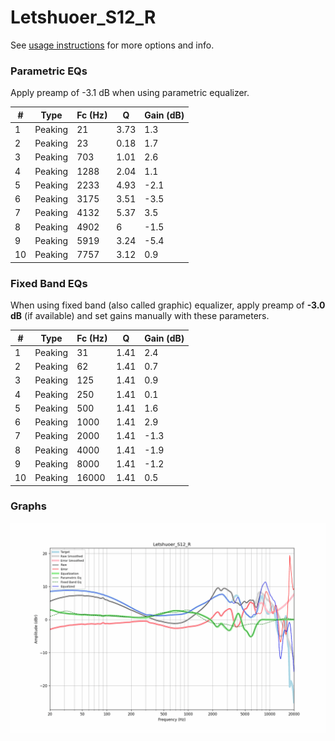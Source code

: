 # Letshuoer_S12_R
See [usage instructions](https://github.com/jaakkopasanen/AutoEq#usage) for more options and info.

### Parametric EQs
Apply preamp of -3.1 dB when using parametric equalizer.

|   # | Type    |   Fc (Hz) |    Q |   Gain (dB) |
|-----|---------|-----------|------|-------------|
|   1 | Peaking |        21 | 3.73 |         1.3 |
|   2 | Peaking |        23 | 0.18 |         1.7 |
|   3 | Peaking |       703 | 1.01 |         2.6 |
|   4 | Peaking |      1288 | 2.04 |         1.1 |
|   5 | Peaking |      2233 | 4.93 |        -2.1 |
|   6 | Peaking |      3175 | 3.51 |        -3.5 |
|   7 | Peaking |      4132 | 5.37 |         3.5 |
|   8 | Peaking |      4902 | 6    |        -1.5 |
|   9 | Peaking |      5919 | 3.24 |        -5.4 |
|  10 | Peaking |      7757 | 3.12 |         0.9 |

### Fixed Band EQs
When using fixed band (also called graphic) equalizer, apply preamp of **-3.0 dB** (if available) and set gains manually with these parameters.

|   # | Type    |   Fc (Hz) |    Q |   Gain (dB) |
|-----|---------|-----------|------|-------------|
|   1 | Peaking |        31 | 1.41 |         2.4 |
|   2 | Peaking |        62 | 1.41 |         0.7 |
|   3 | Peaking |       125 | 1.41 |         0.9 |
|   4 | Peaking |       250 | 1.41 |         0.1 |
|   5 | Peaking |       500 | 1.41 |         1.6 |
|   6 | Peaking |      1000 | 1.41 |         2.9 |
|   7 | Peaking |      2000 | 1.41 |        -1.3 |
|   8 | Peaking |      4000 | 1.41 |        -1.9 |
|   9 | Peaking |      8000 | 1.41 |        -1.2 |
|  10 | Peaking |     16000 | 1.41 |         0.5 |

### Graphs
![](./Letshuoer_S12_R.png)
